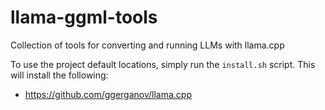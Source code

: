 # llama-ggml-tools
Collection of tools for converting and running LLMs with llama.cpp

To use the project default locations, simply run the `install.sh` script. This will install the following:

* https://github.com/ggerganov/llama.cpp

